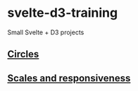 # svelte-d3-training
Small Svelte + D3 projects

## [Circles](./circles)

## [Scales and responsiveness](./scales)